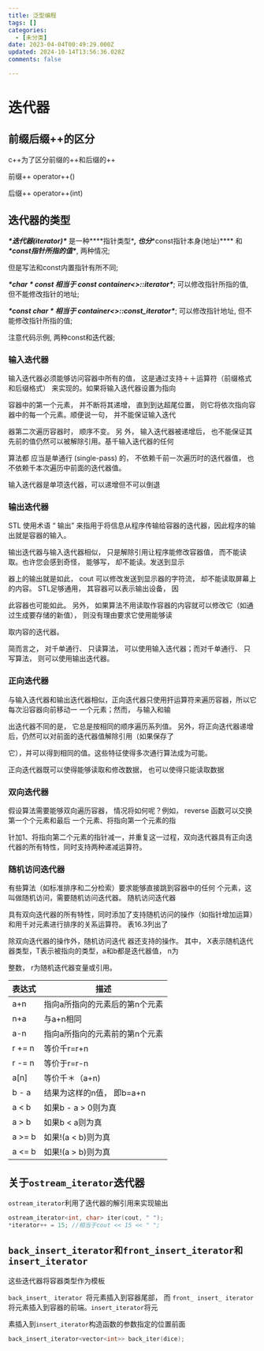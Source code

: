 ```yaml
---
title: 泛型编程
tags: []
categories:
  - [未分类]
date: 2023-04-04T00:49:29.000Z
updated: 2024-10-14T13:56:36.028Z
comments: false

---
```


<!--more-->
# 迭代器

## 前缀后缀++的区分

c++为了区分前缀的++和后缀的++

前缀++ operator++()

后缀++ operator++(int)

## 迭代器的类型

***\*迭代器(iterator)\**** 是一种***\*指针类型\****, 也分***\*const指针本身(地址)\**** 和 ***\*const指针所指的值\****, 两种情况;

但是写法和const内置指针有所不同;

***\*char \* const 相当于 const container<>::iterator\****; 可以修改指针所指的值, 但不能修改指针的地址;

***\*const char \* 相当于 container<>::const_iterator\****; 可以修改指针地址, 但不能修改指针所指的值;

注意代码示例, 两种const和迭代器;

### 输入迭代器

输入迭代器必须能够访问容器中所有的值， 这是通过支持＋＋运算符（前缀格式和后缀格式） 来实现的。如果将输入迭代器设置为指向

容器中的第一个元素， 并不断将其递增， 直到到达超尾位置， 则它将依次指向容器中的每一个元素。顺便说一句， 并不能保证输入迭代

器第二次遍历容器时， 顺序不变。 另 外， 输入迭代器被递增后， 也不能保证其先前的值仍然可以被解除引用。基千输入迭代器的任何

算法都 应当是单通行 (single-pass) 的， 不依赖千前一次遍历时的迭代器值， 也不依赖千本次遍历中前面的迭代器值。

输入迭代器是单项迭代器，可以递增但不可以倒退

### 输出迭代器

STL 使用术语 “ 输出” 来指用于将信息从程序传输给容器的迭代器，因此程序的输出就是容器的输入。

输出迭代器与输入迭代器相似， 只是解除引用让程序能修改容器值， 而不能读取。也许您会感到奇怪， 能够写， 却不能读。发送到显示

器上的输出就是如此， cout 可以修改发送到显示器的字符流， 却不能读取屏幕上的内容。 STL足够通用， 其容器可以表示输出设备， 因

此容器也可能如此。 另外， 如果算法不用读取作容器的内容就可以修改它（如通过生成要存储的新值）， 则没有理由要求它使用能够读

取内容的迭代器。

简而言之， 对千单通行、 只读算法， 可以使用输入迭代器；而对千单通行、 只写算法， 则可以使用输出迭代器。

### 正向迭代器

与输入迭代器和输出迭代器相似，正向迭代器只使用扞运算符来遍历容器，所以它每次沿容器向前移动一 一个元素；然而， 与输入和输

出迭代器不同的是， 它总是按相同的顺序遍历系列值。 另外，将正向迭代器递增后，仍然可以对前面的迭代器值解除引用（如果保存了

它），并可以得到相同的值。这些特征使得多次通行算法成为可能。

正向迭代器既可以使得能够读取和修改数据， 也可以使得只能读取数据

### 双向迭代器

假设算法需要能够双向遍历容器， 情况将如何呢？例如， reverse 函数可以交换第一个个元素和最后 一个元素、将指向第一个元素的指

针加1、将指向第二个元素的指针减一，并重复这一过程，双向迭代器具有正向迭代器的所有特性，同时支持两种递减运算符。

### 随机访问迭代器

有些算法（如标准排序和二分检索）要求能够直接跳到容器中的任何 个元素，这叫做随机访问，需要随机访问迭代器。 随机访问迭代器

具有双向迭代器的所有特性，同时添加了支持随机访问的操作（如指针增加运算） 和用千对元素进行排序的关系运算符。 表16.3列出了

除双向迭代器的操作外，随机访问迭代 器还支持的操作。 其中， X表示随机迭代器类型，T表示被指向的类型，a和b都是迭代器值， n为

整数， r为随机迭代器变量或引用。

| 表达式 | 描述                           |
| ------ | ------------------------------ |
| a+n    | 指向a所指向的元素后的第n个元素 |
| n+a    | 与a+n相同                      |
| a-n    | 指向a所指向的元素前的第n个元素 |
| r += n | 等价千r=r+n                    |
| r -= n | 等价于r=r-n                    |
| a[n]   | 等价千＊（a+n)                 |
| b - a  | 结果为这样的n值， 即b=a+n      |
| a < b  | 如果b - a > 0则为真            |
| a > b  | 如果b < a则为真                |
| a >= b | 如果!(a < b)则为真             |
| a <= b | 如果!(a > b)则为真             |

## 关于`ostream_iterator`迭代器

`ostream_iterator`利用了迭代器的解引用来实现输出

```c++
ostream_iterator<int, char> iter(cout, " ");
*iterator++ = 15; //相当于cout << 15 << " ";
```

## `back_insert_iterator和front_insert_iterator和insert_iterator`

这些迭代器将容器类型作为模板

`back_insert_ iterator `将元素插入到容器尾部， 而 `front_ insert_ iterator `将元素插入到容器的前端。`insert_iterator`将元

素插入到` insert_iterator `构造函数的参数指定的位置前面

```c++
back_insert_iterator<vector<int>> back_iter(dice);
```
